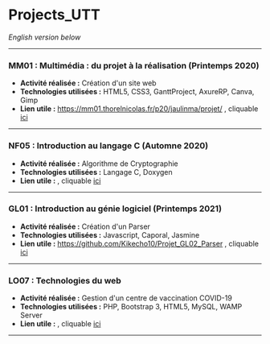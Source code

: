 # Projects_UTT
 

*English version below*

----

### **MM01 : Multimédia : du projet à la réalisation (Printemps 2020)**
- **Activité réalisée :** Création d'un site web
- **Technologies utilisées :** HTML5, CSS3, GanttProject, AxureRP, Canva, Gimp
- **Lien utile :** https://mm01.thorelnicolas.fr/p20/jaulinma/projet/ , cliquable [ici](https://mm01.thorelnicolas.fr/p20/jaulinma/projet/)

----

### **NF05 : Introduction au langage C (Automne 2020)**
- **Activité réalisée :** Algorithme de Cryptographie
- **Technologies utilisées :** Langage C, Doxygen
- **Lien utile :**  , cliquable [ici]()

----

### **GL01 : Introduction au génie logiciel (Printemps 2021)**
- **Activité réalisée :** Création d'un Parser
- **Technologies utilisées :** Javascript, Caporal, Jasmine
- **Lien utile :** https://github.com/Kikecho10/Projet_GL02_Parser , cliquable [ici](https://github.com/Kikecho10/Projet_GL02_Parser)

----

### **LO07 : Technologies du web**
- **Activité réalisée :** Gestion d'un centre de vaccination COVID-19
- **Technologies utilisées :**  PHP, Bootstrap 3, HTML5, MySQL, WAMP Server
- **Lien utile :**  , cliquable [ici]()

----


